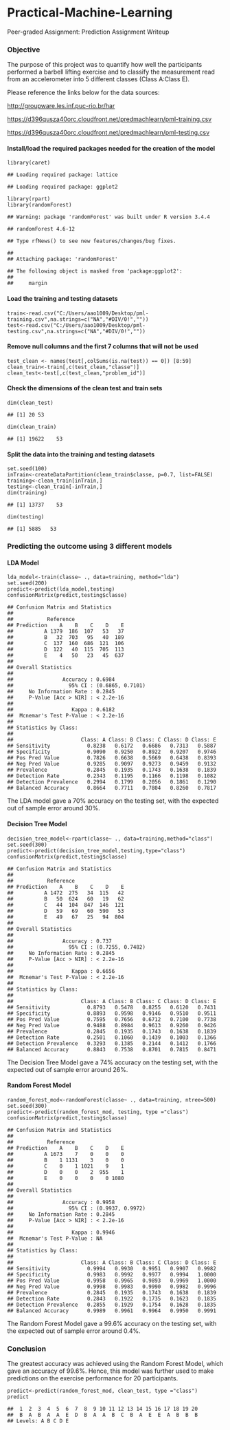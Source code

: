 # Practical-Machine-Learning
Peer-graded Assignment: Prediction Assignment Writeup
### Objective

The purpose of this project was to quantify how well the participants
performed a barbell lifting exercise and to classify the measurement
read from an accelerometer into 5 different classes (Class A:Class E).

Please reference the links below for the data sources:

<http://groupware.les.inf.puc-rio.br/har>

<https://d396qusza40orc.cloudfront.net/predmachlearn/pml-training.csv>

<https://d396qusza40orc.cloudfront.net/predmachlearn/pml-testing.csv>

#### Install/load the required packages needed for the creation of the model

    library(caret)

    ## Loading required package: lattice

    ## Loading required package: ggplot2

    library(rpart)
    library(randomForest)

    ## Warning: package 'randomForest' was built under R version 3.4.4

    ## randomForest 4.6-12

    ## Type rfNews() to see new features/changes/bug fixes.

    ## 
    ## Attaching package: 'randomForest'

    ## The following object is masked from 'package:ggplot2':
    ## 
    ##     margin

#### Load the training and testing datasets

    train<-read.csv("C:/Users/aao1009/Desktop/pml-training.csv",na.strings=c("NA","#DIV/0!",""))
    test<-read.csv("C:/Users/aao1009/Desktop/pml-testing.csv",na.strings=c("NA","#DIV/0!",""))

#### Remove null columns and the first 7 columns that will not be used

    test_clean <- names(test[,colSums(is.na(test)) == 0]) [8:59]
    clean_train<-train[,c(test_clean,"classe")]
    clean_test<-test[,c(test_clean,"problem_id")]

#### Check the dimensions of the clean test and train sets

    dim(clean_test)

    ## [1] 20 53

    dim(clean_train)

    ## [1] 19622    53

#### Split the data into the training and testing datasets

    set.seed(100)
    inTrain<-createDataPartition(clean_train$classe, p=0.7, list=FALSE)
    training<-clean_train[inTrain,]
    testing<-clean_train[-inTrain,]
    dim(training)

    ## [1] 13737    53

    dim(testing)

    ## [1] 5885   53

### Predicting the outcome using 3 different models

#### LDA Model

    lda_model<-train(classe~ ., data=training, method="lda")
    set.seed(200)
    predict<-predict(lda_model,testing)
    confusionMatrix(predict,testing$classe)

    ## Confusion Matrix and Statistics
    ## 
    ##           Reference
    ## Prediction    A    B    C    D    E
    ##          A 1379  186  107   53   37
    ##          B   32  703   95   40  189
    ##          C  137  160  686  121  106
    ##          D  122   40  115  705  113
    ##          E    4   50   23   45  637
    ## 
    ## Overall Statistics
    ##                                           
    ##                Accuracy : 0.6984          
    ##                  95% CI : (0.6865, 0.7101)
    ##     No Information Rate : 0.2845          
    ##     P-Value [Acc > NIR] : < 2.2e-16       
    ##                                           
    ##                   Kappa : 0.6182          
    ##  Mcnemar's Test P-Value : < 2.2e-16       
    ## 
    ## Statistics by Class:
    ## 
    ##                      Class: A Class: B Class: C Class: D Class: E
    ## Sensitivity            0.8238   0.6172   0.6686   0.7313   0.5887
    ## Specificity            0.9090   0.9250   0.8922   0.9207   0.9746
    ## Pos Pred Value         0.7826   0.6638   0.5669   0.6438   0.8393
    ## Neg Pred Value         0.9285   0.9097   0.9273   0.9459   0.9132
    ## Prevalence             0.2845   0.1935   0.1743   0.1638   0.1839
    ## Detection Rate         0.2343   0.1195   0.1166   0.1198   0.1082
    ## Detection Prevalence   0.2994   0.1799   0.2056   0.1861   0.1290
    ## Balanced Accuracy      0.8664   0.7711   0.7804   0.8260   0.7817

The LDA model gave a 70% accuracy on the testing set, with the expected
out of sample error around 30%.

#### Decision Tree Model

    decision_tree_model<-rpart(classe~ ., data=training,method="class")
    set.seed(300)
    predict<-predict(decision_tree_model,testing,type="class")
    confusionMatrix(predict,testing$classe)

    ## Confusion Matrix and Statistics
    ## 
    ##           Reference
    ## Prediction    A    B    C    D    E
    ##          A 1472  275   34  115   42
    ##          B   50  624   60   19   62
    ##          C   44  104  847  146  121
    ##          D   59   69   60  590   53
    ##          E   49   67   25   94  804
    ## 
    ## Overall Statistics
    ##                                           
    ##                Accuracy : 0.737           
    ##                  95% CI : (0.7255, 0.7482)
    ##     No Information Rate : 0.2845          
    ##     P-Value [Acc > NIR] : < 2.2e-16       
    ##                                           
    ##                   Kappa : 0.6656          
    ##  Mcnemar's Test P-Value : < 2.2e-16       
    ## 
    ## Statistics by Class:
    ## 
    ##                      Class: A Class: B Class: C Class: D Class: E
    ## Sensitivity            0.8793   0.5478   0.8255   0.6120   0.7431
    ## Specificity            0.8893   0.9598   0.9146   0.9510   0.9511
    ## Pos Pred Value         0.7595   0.7656   0.6712   0.7100   0.7738
    ## Neg Pred Value         0.9488   0.8984   0.9613   0.9260   0.9426
    ## Prevalence             0.2845   0.1935   0.1743   0.1638   0.1839
    ## Detection Rate         0.2501   0.1060   0.1439   0.1003   0.1366
    ## Detection Prevalence   0.3293   0.1385   0.2144   0.1412   0.1766
    ## Balanced Accuracy      0.8843   0.7538   0.8701   0.7815   0.8471

The Decision Tree Model gave a 74% accuracy on the testing set, with the
expected out of sample error around 26%.

#### Random Forest Model

    random_forest_mod<-randomForest(classe~ ., data=training, ntree=500)
    set.seed(300)
    predict<-predict(random_forest_mod, testing, type ="class")
    confusionMatrix(predict,testing$classe)

    ## Confusion Matrix and Statistics
    ## 
    ##           Reference
    ## Prediction    A    B    C    D    E
    ##          A 1673    7    0    0    0
    ##          B    1 1131    3    0    0
    ##          C    0    1 1021    9    1
    ##          D    0    0    2  955    1
    ##          E    0    0    0    0 1080
    ## 
    ## Overall Statistics
    ##                                           
    ##                Accuracy : 0.9958          
    ##                  95% CI : (0.9937, 0.9972)
    ##     No Information Rate : 0.2845          
    ##     P-Value [Acc > NIR] : < 2.2e-16       
    ##                                           
    ##                   Kappa : 0.9946          
    ##  Mcnemar's Test P-Value : NA              
    ## 
    ## Statistics by Class:
    ## 
    ##                      Class: A Class: B Class: C Class: D Class: E
    ## Sensitivity            0.9994   0.9930   0.9951   0.9907   0.9982
    ## Specificity            0.9983   0.9992   0.9977   0.9994   1.0000
    ## Pos Pred Value         0.9958   0.9965   0.9893   0.9969   1.0000
    ## Neg Pred Value         0.9998   0.9983   0.9990   0.9982   0.9996
    ## Prevalence             0.2845   0.1935   0.1743   0.1638   0.1839
    ## Detection Rate         0.2843   0.1922   0.1735   0.1623   0.1835
    ## Detection Prevalence   0.2855   0.1929   0.1754   0.1628   0.1835
    ## Balanced Accuracy      0.9989   0.9961   0.9964   0.9950   0.9991

The Random Forest Model gave a 99.6% accuracy on the testing set, with
the expected out of sample error around 0.4%.

### Conclusion

The greatest accuracy was achieved using the Random Forest Model, which
gave an accuracy of 99.6%. Hence, this model was further used to make
predictions on the exercise performance for 20 participants.

    predict<-predict(random_forest_mod, clean_test, type ="class")
    predict

    ##  1  2  3  4  5  6  7  8  9 10 11 12 13 14 15 16 17 18 19 20 
    ##  B  A  B  A  A  E  D  B  A  A  B  C  B  A  E  E  A  B  B  B 
    ## Levels: A B C D E
